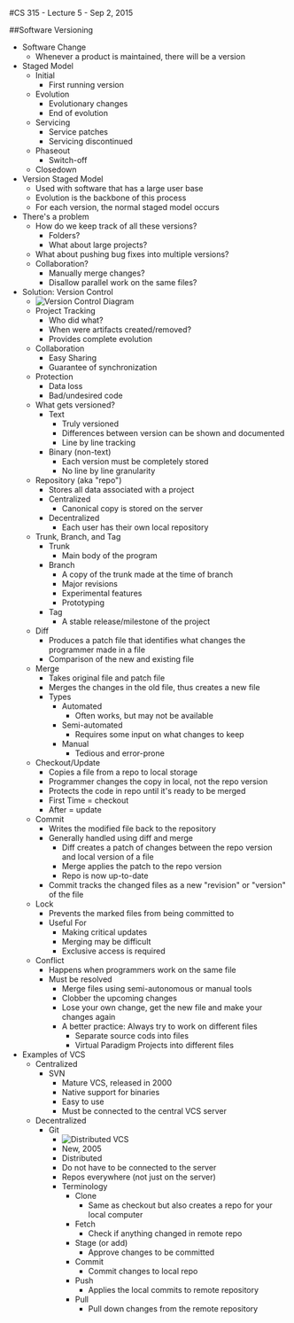 #CS 315 - Lecture 5 - Sep 2, 2015

##Software Versioning

 - Software Change
	 - Whenever a product is maintained, there will be a version
 - Staged Model
	 - Initial
		 - First running version
	 - Evolution
		 - Evolutionary changes
		 - End of evolution
	 - Servicing
		 - Service patches
		 - Servicing discontinued
	 - Phaseout
		 - Switch-off
	 - Closedown
 - Version Staged Model
	 - Used with software that has a large user base
	 - Evolution is the backbone of this process
	 - For each version, the normal staged model occurs
 - There's a problem
	 - How do we keep track of all these versions?
		 - Folders?
		 - What about large projects?
	 - What about pushing bug fixes into multiple versions?
	 - Collaboration?
		 - Manually merge changes?
		 - Disallow parallel work on the same files?
 - Solution: Version Control
	 - ![Version Control Diagram](https://homes.cs.washington.edu/~mernst/advice/version-control-fig2.png)
	 - Project Tracking
		 - Who did what?
		 - When were artifacts created/removed?
		 - Provides complete evolution
	 - Collaboration
		 - Easy Sharing
		 - Guarantee of synchronization
	 - Protection
		 - Data loss
		 - Bad/undesired code
	 - What gets versioned?
		 - Text
			 - Truly versioned
			 - Differences between version can be shown and documented
			 - Line by line tracking
		 - Binary (non-text)
			 - Each version must be completely stored
			 - No line by line granularity
	 - Repository (aka "repo")
		 - Stores all data associated with a project
		 - Centralized
			 - Canonical copy is stored on the server
		 - Decentralized
			 - Each user has their own local repository
	 - Trunk, Branch, and Tag
		 - Trunk
			 - Main body of the program
		 - Branch
			 - A copy of the trunk made at the time of branch
			 - Major revisions
			 - Experimental features
			 - Prototyping
		 - Tag
			 -  A stable release/milestone of the project
	 -  Diff
		 -  Produces a patch file that identifies what changes the programmer made in a file
		 -  Comparison of the new and existing file
	 -  Merge
		 -  Takes original file and patch file
		 -  Merges the changes in the old file, thus creates a new file
		 -  Types
			 -  Automated
				 -  Often works, but may not be available
			 -  Semi-automated
				 -  Requires some input on what changes to keep
			 -  Manual
				 -  Tedious and error-prone
	 -  Checkout/Update
		 -  Copies a file from a repo to local storage
		 -  Programmer changes the copy in local, not the repo version
		 -  Protects the code in repo until it's ready to be merged
		 -  First Time = checkout
		 -  After = update
	 -  Commit
		 -  Writes the modified file back to the repository
		 -  Generally handled using diff and merge
			 -  Diff creates a patch of changes between the repo version and local version of a file
			 -  Merge applies the patch to the repo version
			 -  Repo is now up-to-date
		 -  Commit tracks the changed files as a new "revision" or "version" of the file
	 -  Lock
		 -  Prevents the marked files from being committed to
		 -  Useful For
			 -  Making critical updates
			 -  Merging may be difficult
			 -  Exclusive access is required
	 -  Conflict
		 -  Happens when programmers work on the same file
		 -  Must be resolved
			 -  Merge files using semi-autonomous or manual tools
			 -  Clobber the upcoming changes
			 -  Lose your own change, get the new file and make your changes again
			 -  A better practice: Always try to work on different files
				 -  Separate source cods into files
				 -  Virtual Paradigm Projects into different files
 -  Examples of VCS
	 -  Centralized
		 -  SVN
			 -  Mature VCS, released in 2000
			 -  Native support for binaries
			 -  Easy to use
			 -  Must be connected to the central VCS server
	 -  Decentralized
		 -  Git
			 -  ![Distributed VCS](https://homes.cs.washington.edu/~mernst/advice/version-control-fig3.png)
			 -  New, 2005
			 -  Distributed
			 -  Do not have to be connected to the server
			 -  Repos everywhere (not just on the server)
			 -  Terminology
				 -  Clone
					 -  Same as checkout but also creates a repo for your local computer
				 -  Fetch
					 -  Check if anything changed in remote repo
				 -  Stage (or add)
					 -  Approve changes to be committed
				 -  Commit
					 -  Commit changes to local repo
				 -  Push
					 -  Applies the local commits to remote repository
				 -  Pull
					 -  Pull down changes from the remote repository